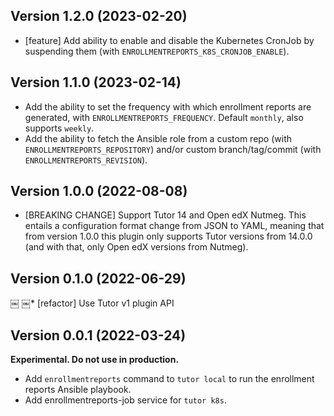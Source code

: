 ## Version 1.2.0 (2023-02-20)

* [feature] Add ability to enable and disable the Kubernetes CronJob
  by suspending them (with `ENROLLMENTREPORTS_K8S_CRONJOB_ENABLE`).

## Version 1.1.0 (2023-02-14)

* Add the ability to set the frequency with which enrollment reports are
  generated, with `ENROLLMENTREPORTS_FREQUENCY`. Default `monthly`, also
  supports `weekly`.
* Add the ability to fetch the Ansible role from a custom repo
  (with `ENROLLMENTREPORTS_REPOSITORY`) and/or custom branch/tag/commit
  (with `ENROLLMENTREPORTS_REVISION`).

## Version 1.0.0 (2022-08-08)

* [BREAKING CHANGE] Support Tutor 14 and Open edX Nutmeg. This entails
  a configuration format change from JSON to YAML, meaning that from
  version 1.0.0 this plugin only supports Tutor versions from 14.0.0
  (and with that, only Open edX versions from Nutmeg).

## Version 0.1.0 (2022-06-29)
￼
￼* [refactor] Use Tutor v1 plugin API

## Version 0.0.1 (2022-03-24)

**Experimental. Do not use in production.**

* Add `enrollmentreports` command to `tutor local` to run the
  enrollment reports Ansible playbook.
* Add enrollmentreports-job service for `tutor k8s`.

